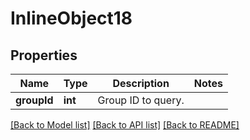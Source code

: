 # InlineObject18

## Properties
Name | Type | Description | Notes
------------ | ------------- | ------------- | -------------
**groupId** | **int** | Group ID to query. | 

[[Back to Model list]](../README.md#documentation-for-models) [[Back to API list]](../README.md#documentation-for-api-endpoints) [[Back to README]](../README.md)


